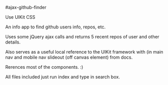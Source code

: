 #ajax-github-finder

Use UIKit CSS

An info app to find github users info, repos, etc.

Uses some jQuery ajax calls and returns 5 recent repos of user and other details.

Also serves as a useful local reference to the UIKit framework with (in main nav and mobile nav slideout (off canvas element) from docs.

Rerences most of the components. :)

All files included just run index and type in search box.


